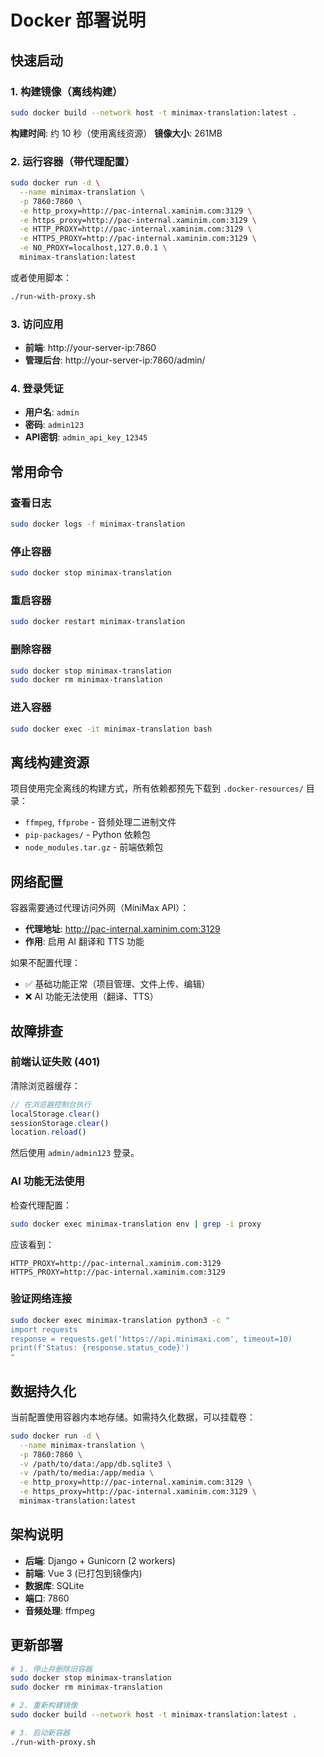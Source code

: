# Docker 部署说明

## 快速启动

### 1. 构建镜像（离线构建）

```bash
sudo docker build --network host -t minimax-translation:latest .
```

**构建时间**: 约 10 秒（使用离线资源）
**镜像大小**: 261MB

### 2. 运行容器（带代理配置）

```bash
sudo docker run -d \
  --name minimax-translation \
  -p 7860:7860 \
  -e http_proxy=http://pac-internal.xaminim.com:3129 \
  -e https_proxy=http://pac-internal.xaminim.com:3129 \
  -e HTTP_PROXY=http://pac-internal.xaminim.com:3129 \
  -e HTTPS_PROXY=http://pac-internal.xaminim.com:3129 \
  -e NO_PROXY=localhost,127.0.0.1 \
  minimax-translation:latest
```

或者使用脚本：
```bash
./run-with-proxy.sh
```

### 3. 访问应用

- **前端**: http://your-server-ip:7860
- **管理后台**: http://your-server-ip:7860/admin/

### 4. 登录凭证

- **用户名**: `admin`
- **密码**: `admin123`
- **API密钥**: `admin_api_key_12345`

## 常用命令

### 查看日志
```bash
sudo docker logs -f minimax-translation
```

### 停止容器
```bash
sudo docker stop minimax-translation
```

### 重启容器
```bash
sudo docker restart minimax-translation
```

### 删除容器
```bash
sudo docker stop minimax-translation
sudo docker rm minimax-translation
```

### 进入容器
```bash
sudo docker exec -it minimax-translation bash
```

## 离线构建资源

项目使用完全离线的构建方式，所有依赖都预先下载到 `.docker-resources/` 目录：

- `ffmpeg`, `ffprobe` - 音频处理二进制文件
- `pip-packages/` - Python 依赖包
- `node_modules.tar.gz` - 前端依赖包

## 网络配置

容器需要通过代理访问外网（MiniMax API）：

- **代理地址**: http://pac-internal.xaminim.com:3129
- **作用**: 启用 AI 翻译和 TTS 功能

如果不配置代理：
- ✅ 基础功能正常（项目管理、文件上传、编辑）
- ❌ AI 功能无法使用（翻译、TTS）

## 故障排查

### 前端认证失败 (401)

清除浏览器缓存：
```javascript
// 在浏览器控制台执行
localStorage.clear()
sessionStorage.clear()
location.reload()
```

然后使用 `admin/admin123` 登录。

### AI 功能无法使用

检查代理配置：
```bash
sudo docker exec minimax-translation env | grep -i proxy
```

应该看到：
```
HTTP_PROXY=http://pac-internal.xaminim.com:3129
HTTPS_PROXY=http://pac-internal.xaminim.com:3129
```

### 验证网络连接

```bash
sudo docker exec minimax-translation python3 -c "
import requests
response = requests.get('https://api.minimaxi.com', timeout=10)
print(f'Status: {response.status_code}')
"
```

## 数据持久化

当前配置使用容器内本地存储。如需持久化数据，可以挂载卷：

```bash
sudo docker run -d \
  --name minimax-translation \
  -p 7860:7860 \
  -v /path/to/data:/app/db.sqlite3 \
  -v /path/to/media:/app/media \
  -e http_proxy=http://pac-internal.xaminim.com:3129 \
  -e https_proxy=http://pac-internal.xaminim.com:3129 \
  minimax-translation:latest
```

## 架构说明

- **后端**: Django + Gunicorn (2 workers)
- **前端**: Vue 3 (已打包到镜像内)
- **数据库**: SQLite
- **端口**: 7860
- **音频处理**: ffmpeg

## 更新部署

```bash
# 1. 停止并删除旧容器
sudo docker stop minimax-translation
sudo docker rm minimax-translation

# 2. 重新构建镜像
sudo docker build --network host -t minimax-translation:latest .

# 3. 启动新容器
./run-with-proxy.sh
```
